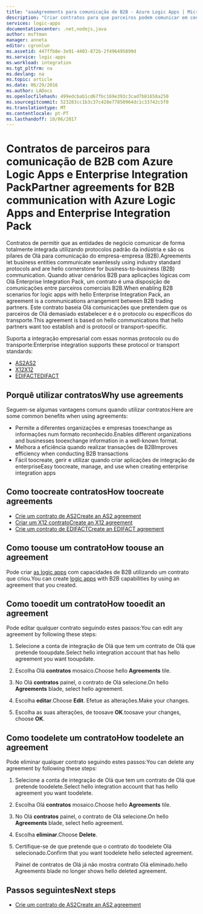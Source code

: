 ```yaml
---
title: "aaaAgreements para comunicação de B2B - Azure Logic Apps | Microsoft Docs"
description: "Criar contratos para que parceiros podem comunicar em cenários B2B Azure Logic Apps e Olá Enterprise Integration Pack"
services: logic-apps
documentationcenter: .net,nodejs,java
author: msftman
manager: anneta
editor: cgronlun
ms.assetid: 447ffb8e-3e91-4403-872b-2f496495899d
ms.service: logic-apps
ms.workload: integration
ms.tgt_pltfrm: na
ms.devlang: na
ms.topic: article
ms.date: 06/29/2016
ms.author: LADocs
ms.openlocfilehash: 499edcbab1cd67fbc169e393c3cad7b81658a250
ms.sourcegitcommit: 523283cc1b3c37c428e77850964dc1c33742c5f0
ms.translationtype: MT
ms.contentlocale: pt-PT
ms.lasthandoff: 10/06/2017
---
```

# <a name="partner-agreements-for-b2b-communication-with-azure-logic-apps-and-enterprise-integration-pack"></a><span data-ttu-id="24822-103">Contratos de parceiros para comunicação de B2B com Azure Logic Apps e Enterprise Integration Pack</span><span class="sxs-lookup"><span data-stu-id="24822-103">Partner agreements for B2B communication with Azure Logic Apps and Enterprise Integration Pack</span></span>

<span data-ttu-id="24822-104">Contratos de permitir que as entidades de negócio comunicar de forma totalmente integrada utilizando protocolos padrão da indústria e são os pilares de Olá para comunicação do empresa-empresa (B2B).</span><span class="sxs-lookup"><span data-stu-id="24822-104">Agreements let business entities communicate seamlessly using industry standard protocols and are hello cornerstone for business-to-business (B2B) communication.</span></span> <span data-ttu-id="24822-105">Quando ativar cenários B2B para aplicações lógicas com Olá Enterprise Integration Pack, um contrato é uma disposição de comunicações entre parceiros comerciais B2B.</span><span class="sxs-lookup"><span data-stu-id="24822-105">When enabling B2B scenarios for logic apps with hello Enterprise Integration Pack, an agreement is a communications arrangement between B2B trading partners.</span></span> <span data-ttu-id="24822-106">Este contrato baseia Olá comunicações que pretendem que os parceiros de Olá demasiado estabelecer e é o protocolo ou específicos do transporte.</span><span class="sxs-lookup"><span data-stu-id="24822-106">This agreement is based on hello communications that hello partners want too establish and is protocol or transport-specific.</span></span>

<span data-ttu-id="24822-107">Suporta a integração empresarial com essas normas protocolo ou do transporte:</span><span class="sxs-lookup"><span data-stu-id="24822-107">Enterprise integration supports these protocol or transport standards:</span></span>

* [<span data-ttu-id="24822-108">AS2</span><span class="sxs-lookup"><span data-stu-id="24822-108">AS2</span></span>](logic-apps-enterprise-integration-as2.md)
* [<span data-ttu-id="24822-109">X12</span><span class="sxs-lookup"><span data-stu-id="24822-109">X12</span></span>](logic-apps-enterprise-integration-x12.md)
* [<span data-ttu-id="24822-110">EDIFACT</span><span class="sxs-lookup"><span data-stu-id="24822-110">EDIFACT</span></span>](logic-apps-enterprise-integration-edifact.md)

## <a name="why-use-agreements"></a><span data-ttu-id="24822-111">Porquê utilizar contratos</span><span class="sxs-lookup"><span data-stu-id="24822-111">Why use agreements</span></span>

<span data-ttu-id="24822-112">Seguem-se algumas vantagens comuns quando utilizar contratos:</span><span class="sxs-lookup"><span data-stu-id="24822-112">Here are some common benefits when using agreements:</span></span>

* <span data-ttu-id="24822-113">Permite a diferentes organizações e empresas tooexchange as informações num formato reconhecido.</span><span class="sxs-lookup"><span data-stu-id="24822-113">Enables different organizations and businesses tooexchange information in a well-known format.</span></span>
* <span data-ttu-id="24822-114">Melhora a eficiência quando realizar transações de B2B</span><span class="sxs-lookup"><span data-stu-id="24822-114">Improves efficiency when conducting B2B transactions</span></span>
* <span data-ttu-id="24822-115">Fácil toocreate, gerir e utilizar quando criar aplicações de integração de enterprise</span><span class="sxs-lookup"><span data-stu-id="24822-115">Easy toocreate, manage, and use when creating enterprise integration apps</span></span>

## <a name="how-toocreate-agreements"></a><span data-ttu-id="24822-116">Como toocreate contratos</span><span class="sxs-lookup"><span data-stu-id="24822-116">How toocreate agreements</span></span>

* [<span data-ttu-id="24822-117">Crie um contrato de AS2</span><span class="sxs-lookup"><span data-stu-id="24822-117">Create an AS2 agreement</span></span>](logic-apps-enterprise-integration-as2.md)
* [<span data-ttu-id="24822-118">Criar um X12 contrato</span><span class="sxs-lookup"><span data-stu-id="24822-118">Create an X12 agreement</span></span>](logic-apps-enterprise-integration-x12.md)
* [<span data-ttu-id="24822-119">Crie um contrato de EDIFACT</span><span class="sxs-lookup"><span data-stu-id="24822-119">Create an EDIFACT agreement</span></span>](logic-apps-enterprise-integration-edifact.md)

## <a name="how-toouse-an-agreement"></a><span data-ttu-id="24822-120">Como toouse um contrato</span><span class="sxs-lookup"><span data-stu-id="24822-120">How toouse an agreement</span></span>

<span data-ttu-id="24822-121">Pode criar [as logic apps](logic-apps-what-are-logic-apps.md "Saiba mais sobre as Logic apps") com capacidades de B2B utilizando um contrato que criou.</span><span class="sxs-lookup"><span data-stu-id="24822-121">You can create [logic apps](logic-apps-what-are-logic-apps.md "Learn about Logic apps") with B2B capabilities by using an agreement that you created.</span></span>

## <a name="how-tooedit-an-agreement"></a><span data-ttu-id="24822-122">Como tooedit um contrato</span><span class="sxs-lookup"><span data-stu-id="24822-122">How tooedit an agreement</span></span>

<span data-ttu-id="24822-123">Pode editar qualquer contrato seguindo estes passos:</span><span class="sxs-lookup"><span data-stu-id="24822-123">You can edit any agreement by following these steps:</span></span>

1. <span data-ttu-id="24822-124">Selecione a conta de integração de Olá que tem um contrato de Olá que pretende tooupdate.</span><span class="sxs-lookup"><span data-stu-id="24822-124">Select hello integration account that has hello agreement you want tooupdate.</span></span>

2. <span data-ttu-id="24822-125">Escolha Olá **contratos** mosaico.</span><span class="sxs-lookup"><span data-stu-id="24822-125">Choose hello **Agreements** tile.</span></span>

3. <span data-ttu-id="24822-126">No Olá **contratos** painel, o contrato de Olá selecione.</span><span class="sxs-lookup"><span data-stu-id="24822-126">On hello **Agreements** blade, select hello agreement.</span></span>

4. <span data-ttu-id="24822-127">Escolha **editar**.</span><span class="sxs-lookup"><span data-stu-id="24822-127">Choose **Edit**.</span></span> <span data-ttu-id="24822-128">Efetue as alterações.</span><span class="sxs-lookup"><span data-stu-id="24822-128">Make your changes.</span></span>

5. <span data-ttu-id="24822-129">Escolha as suas alterações, de toosave **OK**.</span><span class="sxs-lookup"><span data-stu-id="24822-129">toosave your changes, choose **OK**.</span></span>

## <a name="how-toodelete-an-agreement"></a><span data-ttu-id="24822-130">Como toodelete um contrato</span><span class="sxs-lookup"><span data-stu-id="24822-130">How toodelete an agreement</span></span>

<span data-ttu-id="24822-131">Pode eliminar qualquer contrato seguindo estes passos:</span><span class="sxs-lookup"><span data-stu-id="24822-131">You can delete any agreement by following these steps:</span></span>

1. <span data-ttu-id="24822-132">Selecione a conta de integração de Olá que tem um contrato de Olá que pretende toodelete.</span><span class="sxs-lookup"><span data-stu-id="24822-132">Select hello integration account that has hello agreement you want toodelete.</span></span>
2. <span data-ttu-id="24822-133">Escolha Olá **contratos** mosaico.</span><span class="sxs-lookup"><span data-stu-id="24822-133">Choose hello **Agreements** tile.</span></span>
3. <span data-ttu-id="24822-134">No Olá **contratos** painel, o contrato de Olá selecione.</span><span class="sxs-lookup"><span data-stu-id="24822-134">On hello **Agreements** blade, select hello agreement.</span></span>
4. <span data-ttu-id="24822-135">Escolha **eliminar**.</span><span class="sxs-lookup"><span data-stu-id="24822-135">Choose **Delete**.</span></span>
5. <span data-ttu-id="24822-136">Certifique-se de que pretende que o contrato do toodelete Olá selecionado.</span><span class="sxs-lookup"><span data-stu-id="24822-136">Confirm that you want toodelete hello selected agreement.</span></span>

    <span data-ttu-id="24822-137">Painel de contratos de Olá já não mostra contrato Olá eliminado.</span><span class="sxs-lookup"><span data-stu-id="24822-137">hello Agreements blade no longer shows hello deleted agreement.</span></span>

## <a name="next-steps"></a><span data-ttu-id="24822-138">Passos seguintes</span><span class="sxs-lookup"><span data-stu-id="24822-138">Next steps</span></span>
* [<span data-ttu-id="24822-139">Crie um contrato de AS2</span><span class="sxs-lookup"><span data-stu-id="24822-139">Create an AS2 agreement</span></span>](logic-apps-enterprise-integration-as2.md)
